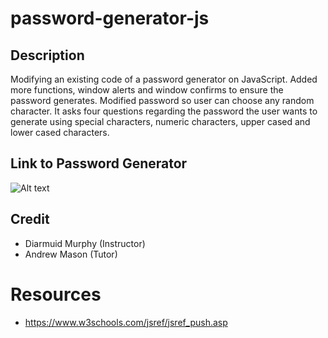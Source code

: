 # password-generator-js

## Description

Modifying an existing code of a password generator on JavaScript.
Added more functions, window alerts and window confirms to ensure the password generates. Modified password so user can choose any random character. It asks four questions regarding the password the user wants to generate using special characters, numeric characters, upper cased and lower cased characters.


## Link to Password Generator

![Alt text]()

## Credit
- Diarmuid Murphy (Instructor)
- Andrew Mason (Tutor)


# Resources
- https://www.w3schools.com/jsref/jsref_push.asp

